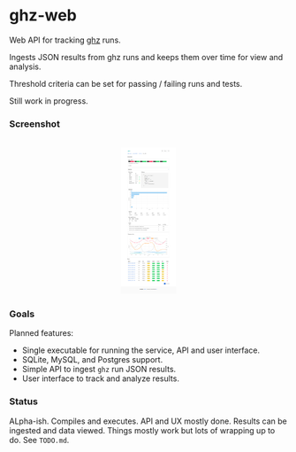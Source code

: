 # ghz-web

Web API for tracking [ghz](https://github.com/bojand/ghz) runs.

Ingests JSON results from ghz runs and keeps them over time for view and analysis.

Threshold criteria can be set for passing / failing runs and tests.

Still work in progress.

### Screenshot

<div align="center">
	<br>
	<a href="screenshot_wip.png" target="_blank">
        <img src="screenshot_wip.png" alt="screenshot" width="100">
    </a>
	<br>
</div>

### Goals 

Planned features:

* Single executable for running the service, API and user interface.
* SQLite, MySQL, and Postgres support.
* Simple API to ingest `ghz` run JSON results.
* User interface to track and analyze results.

### Status

ALpha-ish. Compiles and executes. API and UX mostly done. Results can be ingested and data viewed. Things mostly work but lots of wrapping up to do. See `TODO.md`.
